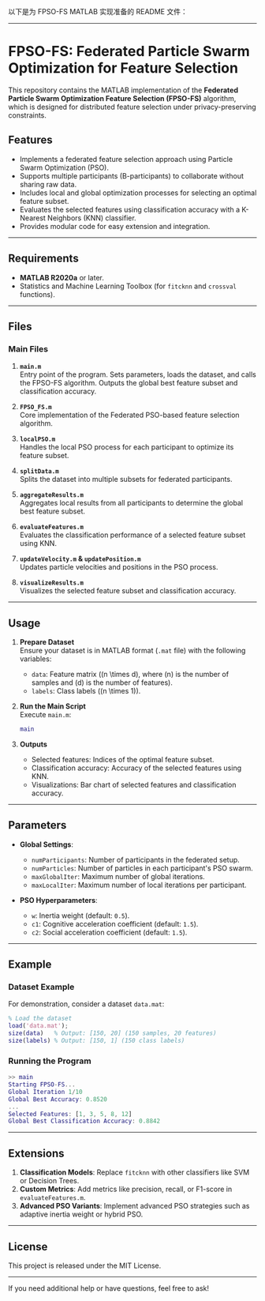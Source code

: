 以下是为 FPSO-FS MATLAB 实现准备的 README 文件：

---

# FPSO-FS: Federated Particle Swarm Optimization for Feature Selection

This repository contains the MATLAB implementation of the **Federated Particle Swarm Optimization Feature Selection (FPSO-FS)** algorithm, which is designed for distributed feature selection under privacy-preserving constraints.

## Features
- Implements a federated feature selection approach using Particle Swarm Optimization (PSO).
- Supports multiple participants (B-participants) to collaborate without sharing raw data.
- Includes local and global optimization processes for selecting an optimal feature subset.
- Evaluates the selected features using classification accuracy with a K-Nearest Neighbors (KNN) classifier.
- Provides modular code for easy extension and integration.

---

## Requirements
- **MATLAB R2020a** or later.
- Statistics and Machine Learning Toolbox (for `fitcknn` and `crossval` functions).

---

## Files
### Main Files
1. **`main.m`**  
   Entry point of the program. Sets parameters, loads the dataset, and calls the FPSO-FS algorithm. Outputs the global best feature subset and classification accuracy.

2. **`FPSO_FS.m`**  
   Core implementation of the Federated PSO-based feature selection algorithm.

3. **`localPSO.m`**  
   Handles the local PSO process for each participant to optimize its feature subset.

4. **`splitData.m`**  
   Splits the dataset into multiple subsets for federated participants.

5. **`aggregateResults.m`**  
   Aggregates local results from all participants to determine the global best feature subset.

6. **`evaluateFeatures.m`**  
   Evaluates the classification performance of a selected feature subset using KNN.

7. **`updateVelocity.m` & `updatePosition.m`**  
   Updates particle velocities and positions in the PSO process.

8. **`visualizeResults.m`**  
   Visualizes the selected feature subset and classification accuracy.

---

## Usage
1. **Prepare Dataset**  
   Ensure your dataset is in MATLAB format (`.mat` file) with the following variables:
   - `data`: Feature matrix (\(n \times d\), where \(n\) is the number of samples and \(d\) is the number of features).
   - `labels`: Class labels (\(n \times 1\)).

2. **Run the Main Script**  
   Execute `main.m`:
   ```matlab
   main
   ```

3. **Outputs**  
   - Selected features: Indices of the optimal feature subset.
   - Classification accuracy: Accuracy of the selected features using KNN.
   - Visualizations: Bar chart of selected features and classification accuracy.

---

## Parameters
- **Global Settings**:
  - `numParticipants`: Number of participants in the federated setup.
  - `numParticles`: Number of particles in each participant's PSO swarm.
  - `maxGlobalIter`: Maximum number of global iterations.
  - `maxLocalIter`: Maximum number of local iterations per participant.

- **PSO Hyperparameters**:
  - `w`: Inertia weight (default: `0.5`).
  - `c1`: Cognitive acceleration coefficient (default: `1.5`).
  - `c2`: Social acceleration coefficient (default: `1.5`).

---

## Example
### Dataset Example
For demonstration, consider a dataset `data.mat`:
```matlab
% Load the dataset
load('data.mat');
size(data)   % Output: [150, 20] (150 samples, 20 features)
size(labels) % Output: [150, 1] (150 class labels)
```

### Running the Program
```matlab
>> main
Starting FPSO-FS...
Global Iteration 1/10
Global Best Accuracy: 0.8520
...
Selected Features: [1, 3, 5, 8, 12]
Global Best Classification Accuracy: 0.8842
```

---

## Extensions
1. **Classification Models**:
   Replace `fitcknn` with other classifiers like SVM or Decision Trees.
2. **Custom Metrics**:
   Add metrics like precision, recall, or F1-score in `evaluateFeatures.m`.
3. **Advanced PSO Variants**:
   Implement advanced PSO strategies such as adaptive inertia weight or hybrid PSO.

---

## License
This project is released under the MIT License.

---

If you need additional help or have questions, feel free to ask!